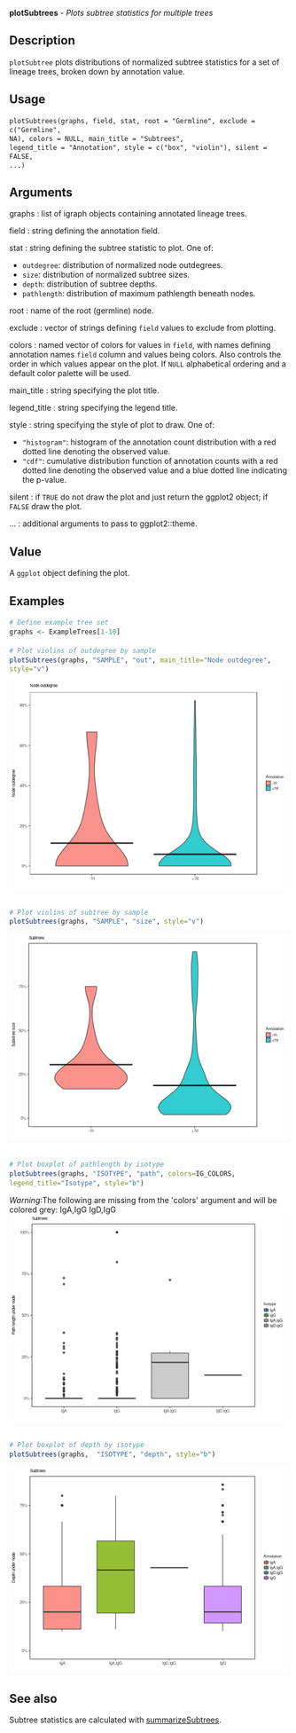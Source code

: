 **plotSubtrees** - *Plots subtree statistics for multiple trees*

Description
--------------------

`plotSubtree` plots distributions of normalized subtree statistics for a 
set of lineage trees, broken down by annotation value.


Usage
--------------------
```
plotSubtrees(graphs, field, stat, root = "Germline", exclude = c("Germline",
NA), colors = NULL, main_title = "Subtrees",
legend_title = "Annotation", style = c("box", "violin"), silent = FALSE,
...)
```

Arguments
-------------------

graphs
:   list of igraph objects containing annotated lineage trees.

field
:   string defining the annotation field.

stat
:   string defining the subtree statistic to plot. One of:

+ `outdegree`:   distribution of normalized node 
outdegrees.
+ `size`:        distribution of normalized subtree sizes.
+ `depth`:       distribution of subtree depths.
+ `pathlength`:  distribution of maximum pathlength 
beneath nodes.


root
:   name of the root (germline) node.

exclude
:   vector of strings defining `field` values to exclude from
plotting.

colors
:   named vector of colors for values in `field`, with 
names defining annotation names `field` column and values
being colors. Also controls the order in which values appear on the
plot. If `NULL` alphabetical ordering and a default color palette 
will be used.

main_title
:   string specifying the plot title.

legend_title
:   string specifying the legend title.

style
:   string specifying the style of plot to draw. One of:

+  `"histogram"`:  histogram of the annotation count 
distribution with a red dotted line
denoting the observed value.
+  `"cdf"`:        cumulative distribution function 
of annotation counts with a red 
dotted line denoting the observed 
value and a blue dotted line 
indicating the p-value.


silent
:   if `TRUE` do not draw the plot and just return the ggplot2 
object; if `FALSE` draw the plot.

...
:   additional arguments to pass to ggplot2::theme.




Value
-------------------

A `ggplot` object defining the plot.



Examples
-------------------

```R
# Define example tree set
graphs <- ExampleTrees[1-10]

# Plot violins of outdegree by sample
plotSubtrees(graphs, "SAMPLE", "out", main_title="Node outdegree", 
style="v")

```

![2](plotSubtrees-2.png)

```R

# Plot violins of subtree by sample
plotSubtrees(graphs, "SAMPLE", "size", style="v")

```

![4](plotSubtrees-4.png)

```R

# Plot boxplot of pathlength by isotype
plotSubtrees(graphs, "ISOTYPE", "path", colors=IG_COLORS, 
legend_title="Isotype", style="b")

```

*Warning*:The following are missing from the 'colors' argument and will be colored grey: IgA,IgG IgD,IgG![7](plotSubtrees-7.png)

```R

# Plot boxplot of depth by isotype
plotSubtrees(graphs,  "ISOTYPE", "depth", style="b")
```

![9](plotSubtrees-9.png)


See also
-------------------

Subtree statistics are calculated with [summarizeSubtrees](summarizeSubtrees.md).




